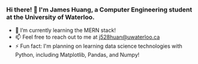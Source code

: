 ### Hi there! 👋 I'm James Huang, a Computer Engineering student at the University of Waterloo.

- 🌱 I’m currently learning the MERN stack!
- 📫 Feel free to reach out to me at j528huan@uwaterloo.ca
- ⚡ Fun fact: I'm planning on learning data science technologies with Python, including Matplotlib, Pandas, and Numpy!


